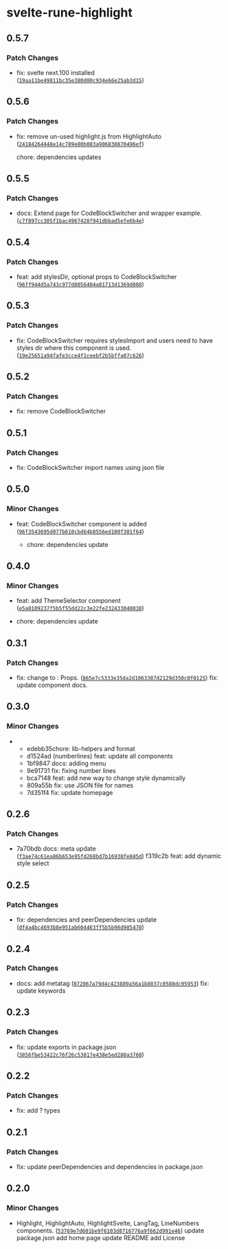 # svelte-rune-highlight

## 0.5.7

### Patch Changes

- fix: svelte next.100 installed ([`19aa11be49811bc35e380d00c934e66e25ab3d15`](https://github.com/shinokada/svelte-rune-highlight/commit/19aa11be49811bc35e380d00c934e66e25ab3d15))

## 0.5.6

### Patch Changes

- fix: remove un-used highlight.js from HighlightAuto ([`24184264448e14c789e80b083a906830870496ef`](https://github.com/shinokada/svelte-rune-highlight/commit/24184264448e14c789e80b083a906830870496ef))

  chore: dependencies updates

## 0.5.5

### Patch Changes

- docs: Extend page for CodeBlockSwitcher and wrapper example. ([`c7f897cc305f1bac4967428f941dbbad5efe6b4e`](https://github.com/shinokada/svelte-rune-highlight/commit/c7f897cc305f1bac4967428f941dbbad5efe6b4e))

## 0.5.4

### Patch Changes

- feat: add stylesDir, optional props to CodeBlockSwitcher ([`96ff944d5a743c977d8056404a81713d1369d080`](https://github.com/shinokada/svelte-rune-highlight/commit/96ff944d5a743c977d8056404a81713d1369d080))

## 0.5.3

### Patch Changes

- fix: CodeBlockSwitcher requires stylesImport and users need to have styles dir where this component is used. ([`19e25651a94fafe3cce4f1ceebf2b5bffa07c626`](https://github.com/shinokada/svelte-rune-highlight/commit/19e25651a94fafe3cce4f1ceebf2b5bffa07c626))

## 0.5.2

### Patch Changes

- fix: remove CodeBlockSwitcher

## 0.5.1

### Patch Changes

- fix: CodeBlockSwitcher import names using json file

## 0.5.0

### Minor Changes

- feat: CodeBlockSwitcher component is added ([`96f3543695d077b610cbd64b8556ed100f301f64`](https://github.com/shinokada/svelte-rune-highlight/commit/96f3543695d077b610cbd64b8556ed100f301f64))

  - chore: dependencies update

## 0.4.0

### Minor Changes

- feat: add ThemeSelector component ([`e5a0109237f5b5f55dd22c3e22fe232433040038`](https://github.com/shinokada/svelte-rune-highlight/commit/e5a0109237f5b5f55dd22c3e22fe232433040038))

- chore: dependencies update

## 0.3.1

### Patch Changes

- fix: change <Props> to : Props. ([`865e7c5333e35da2d1063387d2129d350c0f0125`](https://github.com/shinokada/svelte-rune-highlight/commit/865e7c5333e35da2d1063387d2129d350c0f0125))
  fix: update component docs.

## 0.3.0

### Minor Changes

- - edebb35chore: lib-helpers and format
  - d1524ad (numberlines) feat: update all components
  - 1bf9847 docs: adding menu
  - 9e91731 fix: fixing number lines
  - bca7148 feat: add new way to change style dynamically
  - 809a55b fix: use JSON file for names
  - 7d351f4 fix: update homepage

## 0.2.6

### Patch Changes

- 7a70bdb docs: meta update ([`f3ae74c61ea86b653e95fd268bd7b16938fe845d`](https://github.com/shinokada/svelte-rune-highlight/commit/f3ae74c61ea86b653e95fd268bd7b16938fe845d))
  f319c2b feat: add dynamic style select

## 0.2.5

### Patch Changes

- fix: dependencies and peerDependencies update ([`df4a4bc4693b8e951ab604463ff5b5b98d985470`](https://github.com/shinokada/svelte-rune-highlight/commit/df4a4bc4693b8e951ab604463ff5b5b98d985470))

## 0.2.4

### Patch Changes

- docs: add metatag ([`072067a79d4c423889a56a1b8037c0588dc05953`](https://github.com/shinokada/svelte-rune-highlight/commit/072067a79d4c423889a56a1b8037c0588dc05953))
  fix: update keywords

## 0.2.3

### Patch Changes

- fix: update exports in package.json ([`3856fbe53422c76f26c53817e438e5ed280a3760`](https://github.com/shinokada/svelte-rune-highlight/commit/3856fbe53422c76f26c53817e438e5ed280a3760))

## 0.2.2

### Patch Changes

- fix: add ? types

## 0.2.1

### Patch Changes

- fix: update peerDependencies and dependencies in package.json

## 0.2.0

### Minor Changes

- Highlight, HighlightAuto, HighlightSvelte, LangTag, LineNumbers components. ([`53769e7d601be9f6103d8716776a9f662d991e46`](https://github.com/shinokada/svelte-rune-highlight/commit/53769e7d601be9f6103d8716776a9f662d991e46))
  update package.json
  add home page
  update README
  add License
